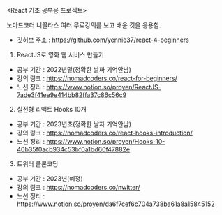 <React 기초 공부용 프로젝트>

노마드코더 니꼴라스 여러 무료강의를 보고 배운 것을 응용함.
- 깃허브 주소 : https://github.com/yennie37/react-4-beginners

1. ReactJS로 영화 웹 서비스 만들기
 - 공부 기간 : 2022년말(정확한 날짜 기억안남)
 - 강의 링크 : https://nomadcoders.co/react-for-beginners/
 - 노션 정리 : https://www.notion.so/proyen/ReactJS-7ade3f41ee9e414bb82ffa37c86c56c9

2. 실전형 리액트 Hooks 10개
- 공부 기간 : 2023년초(정확한 날자 기억안남)
- 강의 링크 : https://nomadcoders.co/react-hooks-introduction/
- 노션 정리 : https://www.notion.so/proyen/Hooks-10-40b35f0acb934c53bf0a1bd60f47882e

3. 트위터 클론코딩
- 공부 기간 : 2023년(예정)
- 강의 링크 : https://nomadcoders.co/nwitter/
- 노션 정리 : https://www.notion.so/proyen/da6f7cef6c704a738ba61a8a15845152